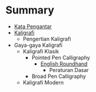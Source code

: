 # Summary

* [Kata Pengantar](README.md)
* [Kaligrafi](chapter1.md)
   * Pengertian Kaligrafi
* Gaya-gaya Kaligrafi
   * Kaligrafi Klasik
       * Pointed Pen Calligraphy
           * [English Roundhand](English_Roundhand.md)
               * Peraturan Dasar
       * Broad Pen Calligraphy
   * Kaligrafi Modern

